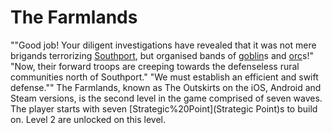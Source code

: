 # The Farmlands

""Good job! Your diligent investigations have revealed that it was not mere brigands terrorizing [Southport](Southport), but organised bands of [goblin](goblin)s and [orc](orc)s!"
"Now, their forward troops are creeping towards the defenseless rural communities north of Southport."
"We must establish an efficient and swift defense.""
The Farmlands, known as The Outskirts on the iOS, Android and Steam versions, is the second level in the game comprised of seven waves. The player starts with seven [Strategic%20Point](Strategic Point)s to build on. Level 2 are unlocked on this level.